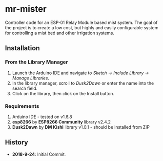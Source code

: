 # mr-mister
Controller code for an ESP-01 Relay Module based mist system.  The goal of the project is to create a low cost, but highly and easily
configurable system for controlling a mist bed and other irrigation systems.

## Installation
### From the Library Manager
1. Launch the Arduino IDE and navigate to *Sketch → Include Library → Manage Libraries*.
2. In the library manager, scroll to *Dusk2Dawn* or enter the name into the search field.
3. Click on the library, then click on the Install button.

### Requirements
1. Arduino IDE - tested on v1.6.8
2. **esp8266** by **ESP8266 Community** library v2.4.2
3. **Dusk2Dawn** by **DM Kishi** library v1.0.1 - should be installed from ZIP

## History
- **2018-9-24**: Initial Commit.